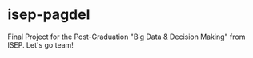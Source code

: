 # isep-pagdel
Final Project for the Post-Graduation "Big Data &amp; Decision Making" from ISEP. Let's go team!
